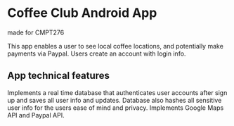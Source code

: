 # Coffee Club Android App
made for CMPT276

This app enables a user to see local coffee locations, and potentially make payments via Paypal. 
Users create an account with login info.

## App technical features

Implements a real time database that authenticates user accounts after sign up and saves all user info and updates.
Database also hashes all sensitive user info for the users ease of mind and privacy.
Implements Google Maps API and Paypal API.
